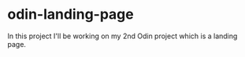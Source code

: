 # odin-landing-page
In this project I'll be working on my 2nd Odin project which is a landing page.
